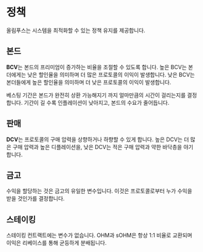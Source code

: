# 정책

올림푸스는 시스템을 최적화할 수 있는 정책 유지를 제공합니다.

## 본드

**BCV**는 본드의 프리미엄이 증가하는 비율을 조절할 수 있도록 합니다. 높은 BCV는 본더에게는 낮은 할인율을 의미하며 더 많은 프로토콜의 이익이 발생합니다. 낮은 BCV는 본더들에게 높은 할인율을 의미하며 더 낮은 프로토콜의 이익이 발생합니다.

베스팅 기간은 본드가 완전히 상환 가능해지기 까지 얼마만큼의 시간이 걸리는지를 결정합니다. 기간이 길 수록 인플레이션이 낮아지고, 본드의 수요가 줄어듭니다.

## 판매

**DCV**는 프로토콜의 구매 압력을 상향하거나 하향할 수 있게 합니다. 높은 DCV는 더 많은 구매 압력과 높은 디플레이션을, 낮은 DCV는 적은 구매 압력과 약한 바닥층을 야기합니다.

## 금고

수익을 할당하는 것은 금고의 유일한 변수입니다. 이것은 프로토콜로부터 누가 수익을 받을 것인가를 결정합니다.

## 스테이킹

스테이킹 컨트랙트에는 변수가 없습니다. OHM과 sOHM은 항상 1:1 비율로 교환되며 이익은 리베이스를 통해 균등하게 분배됩니다.

